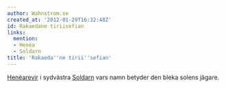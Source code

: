 ```yaml
---
author: Wahnstrom.se
created_at: '2012-01-29T16:32:48Z'
id: Rakaedane tiriisefian
links:
  mention:
  - Henéa
  - Soldarn
title: 'Rakaeda''ne tirii''sefian'
---
```


[Henéarevir] i sydvästra [Soldarn] vars namn betyder den bleka solens jägare.

  [Henéarevir]: Henéa
  [Soldarn]: Soldarn